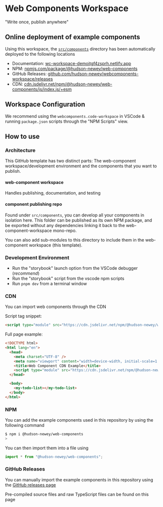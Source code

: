 # Web Components Workspace

"Write once, publish anywhere"

## Online deployment of example components

Using this workspace, the [`src/components`](/src/components/) directory has been automatically deployed to the following locations

- Documentation: [wc-workspace-demojtgf4zsprh.netlify.app](https://wc-workspace-demojtgf4zsprh.netlify.app)
- NPM: [npmjs.com/package/@hudson-newey/web-components](https://www.npmjs.com/package/@hudson-newey/web-components)
- GitHub Releases: [github.com/hudson-newey/webcomponents-workspace/releases](https://github.com/hudson-newey/webcomponents-workspace/releases)
- CDN: [cdn.jsdelivr.net/npm/@hudson-newey/web-components/js/index.js/+esm](https://cdn.jsdelivr.net/npm/@hudson-newey/web-components/js/index.js/+esm)

## Workspace Configuration

We recommend using the `webcomponents.code-workspace` in VSCode & running `package.json` scripts through the "NPM Scripts" view.

## How to use

### Architecture

This GitHub template has two distinct parts: The web-component workspace/development environment
and the components that you want to publish.

#### web-component workspace

Handles publishing, documentation, and testing

#### component publishing repo

Found under `src/components`, you can develop all your components in isolation here.
This folder can be published as its own NPM package, and be exported without any dependencies linking it back to the
web-component-workspace mono-repo.

You can also add sub-modules to this directory to include them in the web-component workspace (this template).

### Development Environment

- Run the "storybook" launch option from the VSCode debugger (_recommend_)
- Run the "storybook" script from the vscode npm scripts
- Run `pnpm dev` from a terminal window

### CDN

You can import web components through the CDN

Script tag snippet:

```html
<script type="module" src="https://cdn.jsdelivr.net/npm/@hudson-newey/web-components/js/index.js/+esm"></script>
```

Full page example:

```html
<!DOCTYPE html>
<html lang="en">
  <head>
    <meta charset="UTF-8" />
    <meta name="viewport" content="width=device-width, initial-scale=1.0" />
    <title>Web Component CDN Example</title>
    <script type="module" src="https://cdn.jsdelivr.net/npm/@hudson-newey/web-components/js/index.js/+esm"></script>
  </head>

  <body>
    <my-todo-list></my-todo-list>
  </body>
</html>
```

### NPM

You can add the example components used in this repository by using the following command

```sh
$ npm i @hudson-newey/web-components
>
```

You can then import them into a file using

```js
import * from "@hudson-newey/web-components";
```

### GitHub Releases

You can manually import the example components in this repository using the [GitHub releases page](https://github.com/hudson-newey/webcomponents-workspace/releases)

Pre-compiled source files and raw TypeScript files can be found on this page
